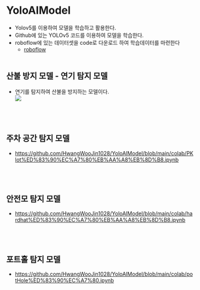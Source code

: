 # YoloAIModel
  - Yolov5를 이용하여 모델을 학습하고 활용한다.
  - Github에 있는 YOLOv5 코드를 이용하여 모델을 학습한다.
  - roboflow에 있는 데이터셋을 code로 다운로드 하여 학습데이터를 마련한다
     - [roboflow](https://roboflow.com/)
<br/> <br/> 
## 산불 방지 모델 - 연기 탐지 모델
  - 연기를 탐지하여 산불을 방지하는 모델이다.<br/>
    [<img src="https://img.shields.io/badge/Colab-F7DF1E.svg?style=for-the-badge&logo=googlecolab&logoColor=#F9AB00"/>](https://github.com/HwangWooJin1028/YoloAIModel/blob/main/colab/smoke%ED%83%90%EC%A7%80%EB%AA%A8%EB%8D%B8.ipynb)
<br/> <br/> <br/> <br/> 
## 주차 공간 탐지 모델
  - https://github.com/HwangWooJin1028/YoloAIModel/blob/main/colab/PKlot%ED%83%90%EC%A7%80%EB%AA%A8%EB%8D%B8.ipynb
<br/> <br/> <br/> <br/> 
## 안전모 탐지 모델
  - https://github.com/HwangWooJin1028/YoloAIModel/blob/main/colab/hardhat%ED%83%90%EC%A7%80%EB%AA%A8%EB%8D%B8.ipynb
<br/> <br/> <br/> <br/> 
## 포트홀 탐지 모델
  - https://github.com/HwangWooJin1028/YoloAIModel/blob/main/colab/potHole%ED%83%90%EC%A7%80.ipynb
<br/> 
